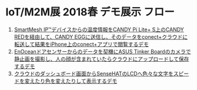 IoT/M2M展 2018春 デモ展示 フロー
===

1. [SmartMesh IP™デバイスからの温度情報をCANDY Pi Lite+ S上のCANDY REDを経由して、CANDY EGGに送信し、そのデータをconect+クラウドに転送して結果をiPhone上のconect+アプリで閲覧するデモ](smartmesh-ip-conect-plus/README.md)
1. [EnOceanドアセンサーからのデータを契機にASUS Tinker Boardのカメラで静止画を撮影し、人の顔が含まれていたらクラウドにアップロードして保存するデモ](camera-enocean/README.md)
1. [クラウドのダッシュボード画面からSenseHATのLCDへ色々な文字をスピードを変えたり色を変えたりして表示するデモ](sensehat/README.md)
